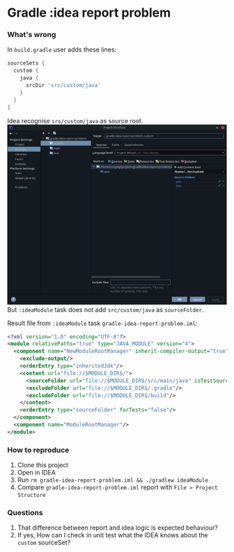 # Gradle :idea report problem

### What's wrong
In `build.gradle` user adds these lines:
```groovy
sourceSets {
  custom {
    java {
      srcDir 'src/custom/java'
    }
  }
}
```

Idea recognise `srs/custom/java` as source root.
![idea project structure screenshot](idea-project-structure.png)
But `:ideaModule` task does not add `src/custom/java` as `sourceFolder`.

Result file from `:ideaModule` task `gradle-idea-report-problem.iml`:
```xml
<?xml version="1.0" encoding="UTF-8"?>
<module relativePaths="true" type="JAVA_MODULE" version="4">
  <component name="NewModuleRootManager" inherit-compiler-output="true">
    <exclude-output/>
    <orderEntry type="inheritedJdk"/>
    <content url="file://$MODULE_DIR$/">
      <sourceFolder url="file://$MODULE_DIR$/src/main/java" isTestSource="false"/>
      <excludeFolder url="file://$MODULE_DIR$/.gradle"/>
      <excludeFolder url="file://$MODULE_DIR$/build"/>
    </content>
    <orderEntry type="sourceFolder" forTests="false"/>
  </component>
  <component name="ModuleRootManager"/>
</module>
```

### How to reproduce
1. Clone this project
2. Open in IDEA
3. Run `rm gradle-idea-report-problem.iml && ./gradlew ideaModule`
4. Compare `gradle-idea-report-problem.iml` report with `File > Project Structure`

### Questions
1. That difference between report and idea logic is expected behaviour?
2. If yes, How can I check in unit test what the IDEA knows about the `custom` sourceSet?

